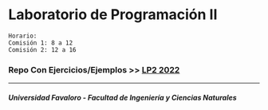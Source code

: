 # Laboratorio de Programación II

    Horario:
    Comisión 1: 8 a 12
    Comisión 2: 12 a 16

### Repo Con Ejercicios/Ejemplos >> [LP2 2022](https://github.com/UF-LP2/UF_FICEN_AYUDANTIA_LP2_2022_2C)

---
##### Universidad Favaloro - Facultad de Ingeniería y Ciencias Naturales
